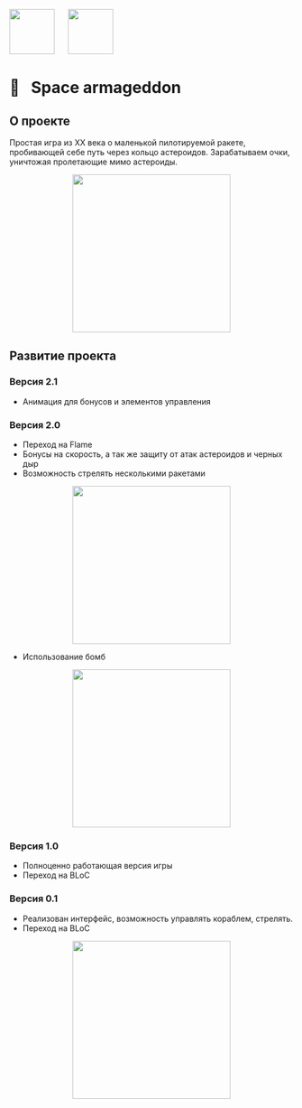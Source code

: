 [<img src="https://github.com/RNOVOSELOV/flutter_space_armageddon/blob/main/resources/flutter_logo.png"  height="80">](https://flutter.dev/)  &nbsp;&nbsp;&nbsp;&nbsp;   [<img src="https://github.com/RNOVOSELOV/flutter_space_armageddon/blob/main/resources/flame_logo.png"  height="80">](https://flame-engine.org/)   

#  🚀&nbsp;&nbsp; Space armageddon

## О проекте

Простая игра из XX века о маленькой пилотируемой ракете, пробивающей себе путь через кольцо астероидов.
Зарабатываем очки, уничтожая пролетающие мимо астероиды.

<p align="center">
  <img src="https://github.com/RNOVOSELOV/flutter_space_armageddon/blob/main/resources/gameplay.gif" height="280" />
</p>

## Развитие проекта 

### Версия 2.1

- Анимация для бонусов и элементов управления

### Версия 2.0

- Переход на Flame
- Бонусы на скорость, а так же защиту от атак астероидов и черных дыр
- Возможность стрелять несколькими ракетами
<p align="center">
  <img src="https://github.com/RNOVOSELOV/flutter_space_armageddon/blob/main/resources/gun.gif" height="280" />
</p>

- Использование бомб
<p align="center">
  <img src="https://github.com/RNOVOSELOV/flutter_space_armageddon/blob/main/resources/bombs.gif" height="280" />
</p>

### Версия 1.0

- Полноценно работающая версия игры
- Переход на BLoC 

### Версия 0.1

- Реализован интерфейс, возможность управлять кораблем, стрелять.
- Переход на BLoC 

<p align="center">
  <img src="https://github.com/RNOVOSELOV/flutter_space_armageddon/blob/main/resources/space_armaggedon.gif" height="280" />
</p>

